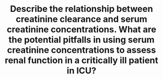 ---
title: "Describe the relationship between creatinine clearance and serum creatinine concentrations. What are the potential pitfalls in using serum creatinine concentrations to assess renal function in a critically ill patient in ICU?"
entityType: SAQ
exam: PEX
college: CICM
year: 2008
sitting: A
question: 13
passRate: 0
lo:
- "[[D1 2]]"
EC_expectedDomains:
- "It was expected candidates would describe that both these are surrogate measures for Glomerular filtration rate."
- "It was expected candidates could explain that serum creatinine results from a balance of creatinine produced and excreted and hence the slow response time and limitations for its use because of changes in both production and excretion."
EC_extraCredit:
- "Credit was given for clear definitions, formula and normal values (such as plasma clearance is the volume of plasma cleared per unit time)."
- "Extra credit was given for appreciating the non linear relationship between changes in serum creatinine and creatinine clearance and that significant changes in glomerular filtration can occur before this is reflected in the serum creatinine."
- "Comment on the problems of dilution with acute changes in fluid balance and that tubular secretion of creatinine can occur when the serum creatinine concentration is high both gained extra marks."
EC_errorsCommon: []
resources:
- "Ganong 22nd edition 699-728"
---